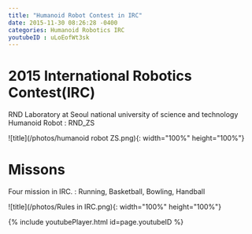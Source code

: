 ```yaml
---
title: "Humanoid Robot Contest in IRC"
date: 2015-11-30 08:26:28 -0400
categories: Humanoid Robotics IRC
youtubeID : uLoEofWt3sk
---
```

# 2015 International Robotics Contest(IRC)

RND Laboratory at Seoul national university of science and technology 
Humanoid Robot : RND_ZS

![title](/photos/humanoid robot ZS.png){: width="100%" height="100%"}



# Missons
Four mission in IRC.
: Running, Basketball, Bowling, Handball

![title](/photos/Rules in IRC.png){: width="100%" height="100%"}

{% include youtubePlayer.html id=page.youtubeID %}







